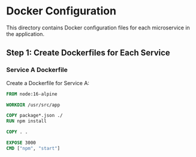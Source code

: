 # Docker Configuration

This directory contains Docker configuration files for each microservice in the application.

## Step 1: Create Dockerfiles for Each Service

### Service A Dockerfile

Create a Dockerfile for Service A:

```dockerfile
FROM node:16-alpine

WORKDIR /usr/src/app

COPY package*.json ./
RUN npm install

COPY . .

EXPOSE 3000
CMD ["npm", "start"]

